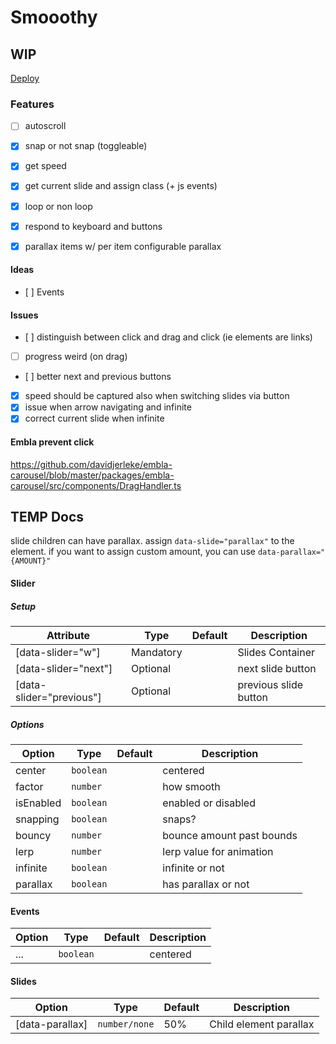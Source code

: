 # Smooothy

## WIP

[Deploy](smooothy.surge.sh)

### Features

- [ ] autoscroll

- [x] snap or not snap (toggleable)
- [x] get speed
- [x] get current slide and assign class (+ js events)
- [x] loop or non loop
- [x] respond to keyboard and buttons
- [x] parallax items w/ per item configurable parallax

#### Ideas

- [ ] Events

#### Issues

- [ ] distinguish between click and drag and click (ie elements are links)
- [ ] progress weird (on drag)

- [ ] better next and previous buttons
- [x] speed should be captured also when switching slides via button
- [x] issue when arrow navigating and infinite
- [x] correct current slide when infinite

#### Embla prevent click

https://github.com/davidjerleke/embla-carousel/blob/master/packages/embla-carousel/src/components/DragHandler.ts

## TEMP Docs

slide children can have parallax. assign `data-slide="parallax"` to the element. if you want to assign custom amount, you can use `data-parallax="{AMOUNT}"`

#### Slider

##### Setup

| Attribute                | Type      | Default | Description           |
| ------------------------ | --------- | ------- | --------------------- |
| [data-slider="w"]        | Mandatory |         | Slides Container      |
| [data-slider="next"]     | Optional  |         | next slide button     |
| [data-slider="previous"] | Optional  |         | previous slide button |

##### Options

| Option    | Type      | Default | Description               |
| --------- | --------- | ------- | ------------------------- |
| center    | `boolean` |         | centered                  |
| factor    | `number`  |         | how smooth                |
| isEnabled | `boolean` |         | enabled or disabled       |
| snapping  | `boolean` |         | snaps?                    |
| bouncy    | `number`  |         | bounce amount past bounds |
| lerp      | `number`  |         | lerp value for animation  |
| infinite  | `boolean` |         | infinite or not           |
| parallax  | `boolean` |         | has parallax or not       |

#### Events

| Option | Type      | Default | Description |
| ------ | --------- | ------- | ----------- |
| ...    | `boolean` |         | centered    |

#### Slides

| Option          | Type          | Default | Description            |
| --------------- | ------------- | ------- | ---------------------- |
| [data-parallax] | `number/none` | 50%     | Child element parallax |
